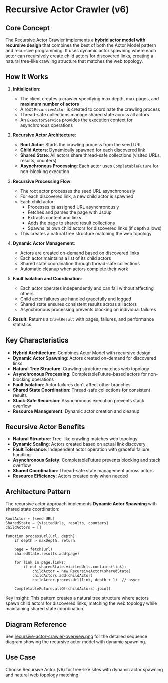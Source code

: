 # Recursive Actor Crawler (v6)

## Core Concept

The Recursive Actor Crawler implements a **hybrid actor model with recursive design** that combines the best of both the Actor Model pattern and recursive programming. It uses dynamic actor spawning where each actor can recursively create child actors for discovered links, creating a natural tree-like crawling structure that matches the web topology.

## How It Works

1. **Initialization**:
   - The client creates a crawler specifying max depth, max pages, and **maximum number of actors**
   - A root `RecursiveActor` is created to coordinate the crawling process
   - Thread-safe collections manage shared state across all actors
   - An `ExecutorService` provides the execution context for asynchronous operations

2. **Recursive Actor Architecture**:
   - **Root Actor**: Starts the crawling process from the seed URL
   - **Child Actors**: Dynamically spawned for each discovered link
   - **Shared State**: All actors share thread-safe collections (visited URLs, results, counters)
   - **Asynchronous Processing**: Each actor uses `CompletableFuture` for non-blocking execution

3. **Recursive Processing Flow**:
   - The root actor processes the seed URL asynchronously
   - For each discovered link, a new child actor is spawned
   - Each child actor:
     - Processes its assigned URL asynchronously
     - Fetches and parses the page with Jsoup
     - Extracts content and links
     - Adds the page to shared result collections
     - Spawns its own child actors for discovered links (if depth allows)
   - This creates a natural tree structure matching the web topology

4. **Dynamic Actor Management**:
   - Actors are created on-demand based on discovered links
   - Each actor maintains a list of its child actors
   - Shared state coordination through thread-safe collections
   - Automatic cleanup when actors complete their work

5. **Fault Isolation and Coordination**:
   - Each actor operates independently and can fail without affecting others
   - Child actor failures are handled gracefully and logged
   - Shared state ensures consistent results across all actors
   - Asynchronous processing prevents blocking on individual failures

6. **Result**: Returns a `CrawlResult` with pages, failures, and performance statistics.

## Key Characteristics

- **Hybrid Architecture**: Combines Actor Model with recursive design
- **Dynamic Actor Spawning**: Actors created on-demand for discovered links
- **Natural Tree Structure**: Crawling structure matches web topology
- **Asynchronous Processing**: CompletableFuture-based actors for non-blocking operations
- **Fault Isolation**: Actor failures don't affect other branches
- **Shared State Coordination**: Thread-safe collections for consistent results
- **Stack-Safe Recursion**: Asynchronous execution prevents stack overflow
- **Resource Management**: Dynamic actor creation and cleanup

## Recursive Actor Benefits

- **Natural Structure**: Tree-like crawling matches web topology
- **Dynamic Scaling**: Actors created based on actual link discovery
- **Fault Tolerance**: Independent actor operation with graceful failure handling
- **Asynchronous Safety**: CompletableFuture prevents blocking and stack overflow
- **Shared Coordination**: Thread-safe state management across actors
- **Resource Efficiency**: Actors created only when needed

## Architecture Pattern

The recursive actor approach implements **Dynamic Actor Spawning** with shared state coordination:

```
RootActor ← [seed URL]
SharedState ← {visitedUrls, results, counters}
ChildActors ← []

function processUrl(url, depth):
    if depth > maxDepth: return

    page ← fetch(url)
    sharedState.results.add(page)

    for link in page.links:
        if not sharedState.visitedUrls.contains(link):
            childActor ← new RecursiveActor(sharedState)
            childActors.add(childActor)
            childActor.processUrl(link, depth + 1)  // async

    CompletableFuture.allOf(childActors).join()
```

Key insight: This pattern creates a natural tree structure where actors spawn child actors for discovered links, matching the web topology while maintaining shared state coordination.

## Diagram Reference

See [recursive-actor-crawler-overview.png](./recursive-actor-crawler-overview.png) for the detailed sequence diagram showing the recursive actor model with dynamic spawning.

## Use Case

Choose Recursive Actor (v6) for tree-like sites with dynamic actor spawning and natural web topology matching.
